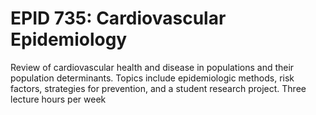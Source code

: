 # EPID 735: Cardiovascular Epidemiology

Review of cardiovascular health and disease in populations and their population determinants. Topics include epidemiologic methods, risk factors, strategies for prevention, and a student research project. Three lecture hours per week